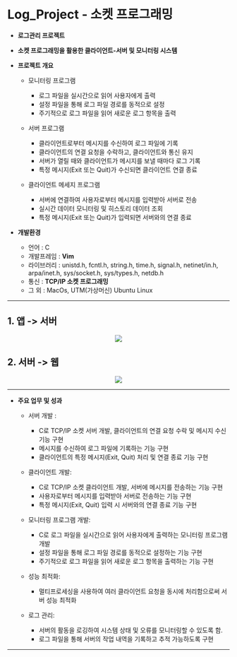 # Log_Project - 소켓 프로그래밍

* __로그관리 프로젝트__   
* __소켓 프로그래밍을 활용한 클라이언트-서버 및 모니터링 시스템__

* __프로젝트 개요__
  * 모니터링 프로그램
    * 로그 파일을 실시간으로 읽어 사용자에게 출력
    * 설정 파일을 통해 로그 파일 경로를 동적으로 설정
    * 주기적으로 로그 파일을 읽어 새로운 로그 항목을 출력
  
  * 서버 프로그램
    * 클라이언트로부터 메시지를 수신하여 로그 파일에 기록
    * 클라이언트의 연결 요청을 수락하고, 클라이언트와 통신 유지
    * 서버가 열릴 때와 클라이언트가 메시지를 보낼 때마다 로그 기록
    * 특정 메시지(Exit 또는 Quit)가 수신되면 클라이언트 연결 종료
  
  * 클라이언트 메세지 프로그램
    * 서버에 연결하여 사용자로부터 메시지를 입력받아 서버로 전송
    * 실시간 데이터 모니터링 및 히스토리 데이터 조회
    * 특정 메시지(Exit 또는 Quit)가 입력되면 서버와의 연결 종료

* __개발환경__
   
  * 언어 : C
  * 개발프레임 : __Vim__
  * 라이브러리 : unistd.h, fcntl.h, string.h, time.h, signal.h, netinet/in.h, arpa/inet.h, sys/socket.h, sys/types.h, netdb.h
  * 통신 : __TCP/IP 소켓 프로그래밍__
  * 그 외 : MacOs, UTM(가상머신) Ubuntu Linux
--------------------------------

 ## 1. 앱 -> 서버 


<p align="center" />
    <img src="https://github.com/jjm-web/Log_Project/assets/76840242/4ec52ec1-ff84-4eb6-93f2-a2f58b5de0ac"/>
    
</p> 

## 2. 서버 -> 웹


<p align="center" />
    <img src="https://github.com/jjm-web/Log_Project/assets/76840242/24864b3c-7bd5-4d7f-93bd-6d499e753b32"/>
</p> 



----------------------------------------

* __주요 업무 및 성과__

  
  * 서버 개발 :
    * C로 TCP/IP 소켓 서버 개발, 클라이언트의 연결 요청 수락 및 메시지 수신 기능 구현
    * 메시지를 수신하여 로그 파일에 기록하는 기능 구현
    * 클라이언트의 특정 메시지(Exit, Quit) 처리 및 연결 종료 기능 구현
      

  * 클라이언트 개발:
    * C로 TCP/IP 소켓 클라이언트 개발, 서버에 메시지를 전송하는 기능 구현
    * 사용자로부터 메시지를 입력받아 서버로 전송하는 기능 구현
    * 특정 메시지(Exit, Quit) 입력 시 서버와의 연결 종료 기능 구현

  * 모니터링 프로그램 개발:
    * C로 로그 파일을 실시간으로 읽어 사용자에게 출력하는 모니터링 프로그램 개발
    * 설정 파일을 통해 로그 파일 경로를 동적으로 설정하는 기능 구현
    * 주기적으로 로그 파일을 읽어 새로운 로그 항목을 출력하는 기능 구현
  
  * 성능 최적화:
    * 멀티프로세싱을 사용하여 여러 클라이언트 요청을 동시에 처리함으로써 서버 성능 최적화
  
  * 로그 관리:
    * 서버의 활동을 로깅하여 시스템 상태 및 오류를 모니터링할 수 있도록 함.
    * 로그 파일을 통해 서버의 작업 내역을 기록하고 추적 가능하도록 구현

-----------------------------------------

  

